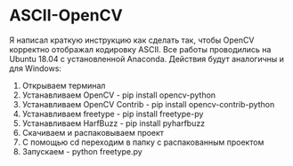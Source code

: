 # ASCII-OpenCV
Я написал краткую инструкцию как сделать так, чтобы OpenCV корректно отображал кодировку ASCII.
Все работы проводились на Ubuntu 18.04 с установленной Anaconda. Действия будут аналогичны и для Windows:
1. Открываем терминал
2. Устанавливаем OpenCV - pip install opencv-python
3. Устанавливаем OpenCV Contrib - pip install opencv-contrib-python
4. Устанавливаем freetype - pip install freetype-py
5. Устанавливаем HarfBuzz - pip install pyharfbuzz
6. Скачиваем и распаковываем проект
7. С помощью cd переходим в папку с распакованным проектом
8. Запускаем - python freetype.py
